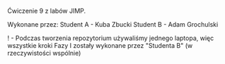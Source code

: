 Ćwiczenie 9 z labów JIMP.

Wykonane przez:
Student A - Kuba Zbucki
Student B - Adam Grochulski

! - Podczas tworzenia repozytorium używaliśmy jednego laptopa, więc wszystkie kroki Fazy I zostały wykonane przez "Studenta B" (w rzeczywistości wspólnie)

